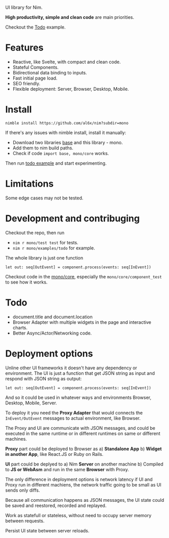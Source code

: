 UI library for Nim.

**High productivity, simple and clean code** are main priorities.

Checkout the [Todo](examples/todo.nim) example.

# Features

- Reactive, like Svelte, with compact and clean code.
- Stateful Components.
- Bidirectional data binding to inputs.
- Fast initial page load.
- SEO friendly.
- Flexible deployment: Server, Browser, Desktop, Mobile.

# Install

`nimble install https://github.com/al6x/nim?subdir=mono`

If there's any issues with nimble install, install it manually:

- Download two libraries [base](../base) and this library - mono.
- Add them to nim build paths.
- Check if code `import base, mono/core` works.

Then run [todo example](examples/todo.nim) and start experimenting.

# Limitations

Some edge cases may not be tested.

# Development and contribuging

Checkout the repo, then run

- `nim r mono/test test` for tests.
- `nim r mono/examples/todo` for example.

The whole library is just one function

```
let out: seq[OutEvent] = component.process(events: seq[InEvent])
```

Checkout code in the [mono/core](mono/core), especially the `mono/core/component_test` to see how it works.

# Todo

- document.title and document.location
- Browser Adapter with multiple widgets in the page and interactive charts.
- Better Async/Actor/Networking code.

# Deployment options

Unline other UI frameworks it doesn't have any dependency or environment. The UI is just a function that
get JSON string as input and respond with JSON string as output:

```
let out: seq[OutEvent] = component.process(events: seq[InEvent])
````

And so it could be used in whatever ways and environments Browser, Desktop, Mobile, Server.

To deploy it you need the **Proxy Adapter** that would connects the `InEvent/OutEvent` messages to actual
environment, like Browser.

The Proxy and UI are communicate with JSON messages, and could be executed in the same runtime or in
different runtimes on same or different machines.

**Proxy** part could be deployed to Browser as a) **Standalone App** b) **Widget in another App**,
like React.JS or Ruby on Rails.

**UI** part could be deplyed to a) Nim **Server** on another machine b) Compiled to **JS or WebAsm** and run in
the same **Browser** with Proxy.

The only difference in deployment options is network latency if UI and Proxy run in different machiens, the
network traffic going to be small as UI sends only diffs.

Because all communication happens as JSON messages, the UI state could be saved and reestored,
recorded and replayed.

Work as statefull or stateless, without need to occupy server memory between requests.

Persist UI state between server reloads.